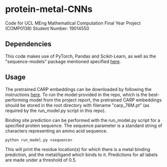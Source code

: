 # protein-metal-CNNs
Code for UCL MEng Mathematical Computation Final Year Project (COMP0138)
Student Number: 19014550

## Dependencies
This code makes use of PyTorch, Pandas and Scikit-Learn, as well as the "sequence-models" package mentioned specified [here](https://github.com/microsoft/protein-sequence-models).

## Usage
The pretrained CARP embeddings can be downloaded by following the instructions [here](https://github.com/microsoft/protein-sequence-models). To run the model provided in the repo, which is the best-performing model from the project report, the pretrained CARP embeddings should be stored in the root directory with filename "carp_76M.pt" (as required by the run_model.py script in this repo).

Binding site prediction can be performed with the run_model.py script for a specified protein sequence. The sequence parameter is a standard string of characters representing an amino acid sequence.
```
python run_model.py <sequence>
```
This will print the residue location(s) for which there is a metal binding prediction, and the metal/ligand which binds to it. Predictions for all labels are made under a threshold of 0.5.




